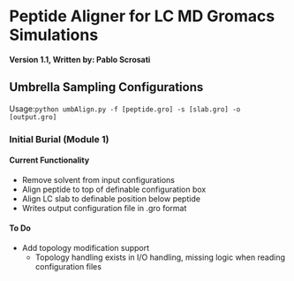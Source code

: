# Peptide Aligner for LC MD Gromacs Simulations
**Version 1.1, Written by: Pablo Scrosati**

## Umbrella Sampling Configurations
Usage:`python umbAlign.py -f [peptide.gro] -s [slab.gro] -o [output.gro]`
### Initial Burial (Module 1)
#### Current Functionality
* Remove solvent from input configurations
* Align peptide to top of definable configuration box
* Align LC slab to definable position below peptide
* Writes output configuration file in .gro format
#### To Do
* Add topology modification support
    * Topology handling exists in I/O handling, missing logic when reading configuration files
    

